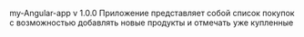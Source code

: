 my-Angular-app
v 1.0.0
Приложение представляет собой список покупок с возможностью добавлять новые продукты и отмечать уже купленные
